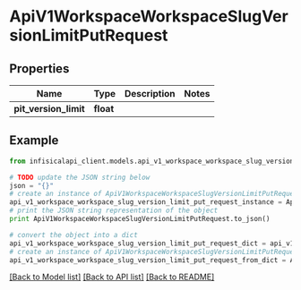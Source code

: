 # ApiV1WorkspaceWorkspaceSlugVersionLimitPutRequest


## Properties
Name | Type | Description | Notes
------------ | ------------- | ------------- | -------------
**pit_version_limit** | **float** |  | 

## Example

```python
from infisicalapi_client.models.api_v1_workspace_workspace_slug_version_limit_put_request import ApiV1WorkspaceWorkspaceSlugVersionLimitPutRequest

# TODO update the JSON string below
json = "{}"
# create an instance of ApiV1WorkspaceWorkspaceSlugVersionLimitPutRequest from a JSON string
api_v1_workspace_workspace_slug_version_limit_put_request_instance = ApiV1WorkspaceWorkspaceSlugVersionLimitPutRequest.from_json(json)
# print the JSON string representation of the object
print ApiV1WorkspaceWorkspaceSlugVersionLimitPutRequest.to_json()

# convert the object into a dict
api_v1_workspace_workspace_slug_version_limit_put_request_dict = api_v1_workspace_workspace_slug_version_limit_put_request_instance.to_dict()
# create an instance of ApiV1WorkspaceWorkspaceSlugVersionLimitPutRequest from a dict
api_v1_workspace_workspace_slug_version_limit_put_request_from_dict = ApiV1WorkspaceWorkspaceSlugVersionLimitPutRequest.from_dict(api_v1_workspace_workspace_slug_version_limit_put_request_dict)
```
[[Back to Model list]](../README.md#documentation-for-models) [[Back to API list]](../README.md#documentation-for-api-endpoints) [[Back to README]](../README.md)


